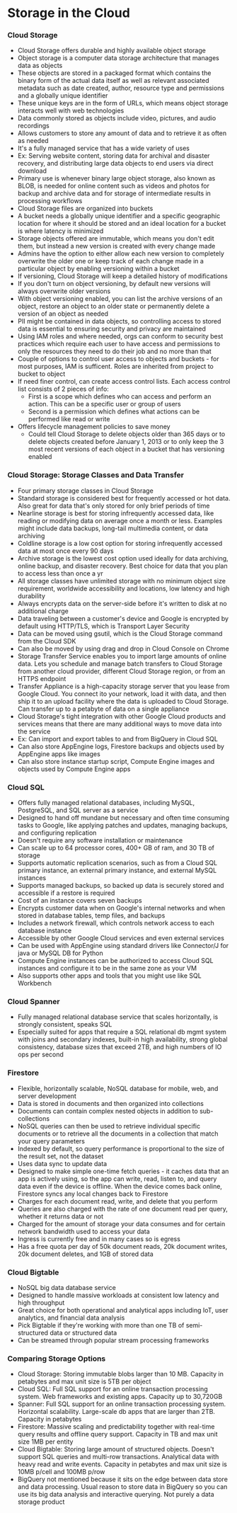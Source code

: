 # Storage in the Cloud

### Cloud Storage
* Cloud Storage offers durable and highly available object storage
* Object storage is a computer data storage architecture that manages data as objects
* These objects are stored in a packaged format which contains the binary form of the actual data itself as well as relevant associated metadata such as date created, author, resource type and permissions and a globally unique identifier
* These unique keys are in the form of URLs, which means object storage interacts well with web technologies
* Data commonly stored as objects include video, pictures, and audio recordings
* Allows customers to store any amount of data and to retrieve it as often as needed
* It's a fully managed service that has a wide variety of uses
* Ex: Serving website content, storing data for archival and disaster recovery, and distributing large data objects to end users via direct download
* Primary use is whenever binary large object storage, also known as BLOB, is needed for online content such as videos and photos for backup and archive data and for storage of intermediate results in processing workflows
* Cloud Storage files are organized into buckets
* A bucket needs a globally unique identifier and a specific geographic location for where it should be stored and an ideal location for a bucket is where latency is minimized
* Storage objects offered are immutable, which means you don't edit them, but instead a new version is created with every change made
* Admins have the option to either allow each new version to completely overwrite the older one or keep track of each change made in a particular object by enabling versioning within a bucket
* If versioning, Cloud Storage will keep a detailed history of modifications
* If you don't turn on object versioning, by default new versions will always overwrite older versions
* With object versioning enabled, you can list the archive versions of an object, restore an object to an older state or permanently delete a version of an object as needed
* PII might be contained in data objects, so controlling access to stored data is essential to ensuring security and privacy are maintained
* Using IAM roles and where needed, orgs can conform to security best practices which require each user to have access and permissions to only the resources they need to do their job and no more than that
* Couple of options to control user access to objects and buckets - for most purposes, IAM is sufficent. Roles are inherited from project to bucket to object
* If need finer control, can create access control lists. Each access control list consists of 2 pieces of info:
    * First is a scope which defines who can access and perform an action. This can be a specific user or group of users
    * Second is a permission which defines what actions can be performed like read or write
* Offers lifecycle management policies to save money
    * Could tell Cloud Storage to delete objects older than 365 days or to delete objects created before January 1, 2013 or to only keep the 3 most recent versions of each object in a bucket that has versioning enabled

### Cloud Storage: Storage Classes and Data Transfer
* Four primary storage classes in Cloud Storage
* Standard storage is considered best for frequently accessed or hot data. Also great for data that's only stored for only brief periods of time
* Nearline storage is best for storing infrequently accessed data, like reading or modifying data on average once a month or less. Examples might include data backups, long-tail multimedia content, or data archiving
* Coldline storage is a low cost option for storing infrequently accessed data at most once every 90 days
* Archive storage is the lowest cost option used ideally for data archiving, online backup, and disaster recovery. Best choice for data that you plan to access less than once a yr
* All storage classes have unlimited storage with no minimum object size requirement, worldwide accessibility and locations, low latency and high durability
* Always encrypts data on the server-side before it's written to disk at no additional charge
* Data traveling between a customer's device and Google is encrypted by default using HTTP/TLS, which is Transport Layer Security
* Data can be moved using gsutil, which is the Cloud Storage command from the Cloud SDK
* Can also be moved by using drag and drop in Cloud Console on Chrome
* Storage Transfer Service enables you to import large amounts of online data. Lets you schedule and manage batch transfers to Cloud Storage from another cloud provider, different Cloud Storage region, or from an HTTPS endpoint
* Transfer Appliance is a high-capacity storage server that you lease from Google Cloud. You connect ito your network, load it with data, and then ship it to an upload facility where the data is uploaded to Cloud Storage. Can transfer up to a petabyte of data on a single appliance
* Cloud Storage's tight integration with other Google Cloud products and services means that there are many additional ways to move data into the service
* Ex: Can import and export tables to and from BigQuery in Cloud SQL
* Can also store AppEngine logs, Firestore backups and objects used by AppEngine apps like images
* Can also store instance startup script, Compute Engine images and objects used by Compute Engine apps

### Cloud SQL
* Offers fully managed relational databases, including MySQL, PostgreSQL, and SQL server as a service
* Designed to hand off mundane but necessary and often time consuming tasks to Google, like applying patches and updates, managing backups, and configuring replication
* Doesn't require any software installation or maintenance
* Can scale up to 64 processor cores, 400+ GB of ram, and 30 TB of storage
* Supports automatic replication scenarios, such as from a Cloud SQL primary instance, an external primary instance, and external MySQL instances
* Supports managed backups, so backed up data is securely stored and accessible if a restore is required
* Cost of an instance covers seven backups
* Encrypts customer data when on Google's internal networks and when stored in database tables, temp files, and backups
* Includes a network firewall, which controls network access to each database instance
* Accessible by other Google Cloud services and even external services
* Can be used with AppEngine using standard drivers like Connector/J for java or MySQL DB for Python
* Compute Engine instances can be authorized to access Cloud SQL instances and configure it to be in the same zone as your VM
* Also supports other apps and tools that you might use like SQL Workbench

### Cloud Spanner
* Fully managed relational database service that scales horizontally, is strongly consistent, speaks SQL
* Especially suited for apps that require a SQL relational db mgmt system with joins and secondary indexes, built-in high availability, strong global consistency, database sizes that exceed 2TB, and high numbers of IO ops per second

### Firestore
* Flexible, horizontally scalable, NoSQL database for mobile, web, and server development
* Data is stored in documents and then organized into collections
* Documents can contain complex nested objects in addition to sub-collections
* NoSQL queries can then be used to retrieve individual specific documents or to retrieve all the documents in a collection that match your query parameters
* Indexed by default, so query performance is proportional to the size of the result set, not the dataset
* Uses data sync to update data 
* Designed to make simple one-time fetch queries - it caches data that an app is actively using, so the app can write, read, listen to, and query data even if the device is offline. When the device comes back online, Firestore syncs any local changes back to Firestore
* Charges for each document read, write, and delete that you perform 
* Queries are also charged with the rate of one document read per query, whether it returns data or not
* Charged for the amount of storage your data consumes and for certain network bandwidth used to access your data
* Ingress is currently free and in many cases so is egress
* Has a free quota per day of 50k document reads, 20k document writes, 20k document deletes, and 1GB of stored data

### Cloud Bigtable
* NoSQL big data database service
* Designed to handle massive workloads at consistent low latency and high throughput
* Great choice for both operational and analytical apps including IoT, user analytics, and financial data analysis
* Pick Bigtable if they're working with more than one TB of semi-structured data or structured data
* Can be streamed through popular stream processing frameworks

### Comparing Storage Options
* Cloud Storage: Storing immutable blobs larger than 10 MB. Capacity in petabytes and max unit size is 5TB per object
* Cloud SQL: Full SQL support for an online transaction processing system. Web frameworks and existing apps. Capacity up to 30,720GB
* Spanner: Full SQL support for an online transaction processing system. Horizontal scalability. Large-scale db apps that are larger than 2TB. Capacity in petabytes
* Firestore: Massive scaling and predictability together with real-time query results and offline query support. Capacity in TB and max unit size 1MB per entity
* Cloud Bigtable: Storing large amount of structured objects. Doesn't support SQL queries and multi-row transactions. Analytical data with heavy read and write events. Capacity in petabytes and max unit size is 10MB p/cell and 100MB p/row
* BigQuery not mentioned because it sits on the edge between data store and data processing. Usual reason to store data in BigQuery so you can use its big data analysis and interactive querying. Not purely a data storage product
